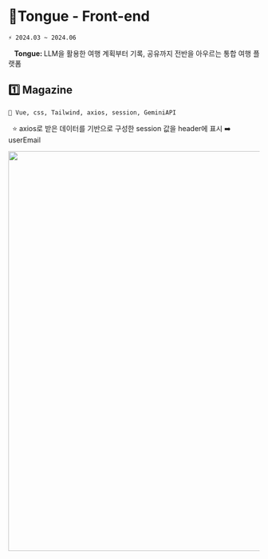 # 🚝Tongue - Front-end
```git
⚡ 2024.03 ~ 2024.06
```
&nbsp;&nbsp; <strong>Tongue: </strong> 
LLM을 활용한 여행 계획부터 기록, 공유까지 전반을 아우르는 통합 여행 플랫폼
<br />

## 1️⃣ Magazine<br/>
```git
📌 Vue, css, Tailwind, axios, session, GeminiAPI
```
&nbsp;&nbsp;⭐ axios로 받은 데이터를 기반으로 구성한 session 값을 header에 표시 ➡️ userEmail<br />
<div align="center">
      <img src="https://github.com/TongueTripVogue/Tongue_Front/assets/80882259/4b8a4bbf-29de-44e6-86e4-ff3e812db1db"  width="800" >
</div>
<br />
